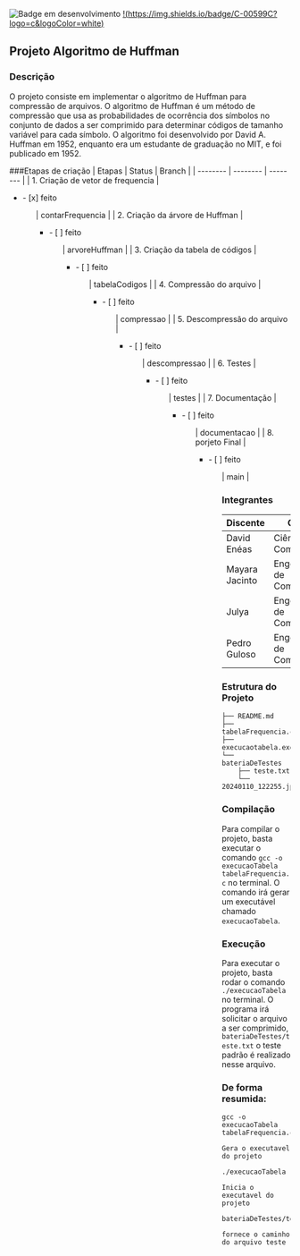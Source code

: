 ![Badge em desenvolvimento](https://img.shields.io/static/v1?label=STATUS&message=EM%20DESENVOLVIMENTO&color=YELLOW&style=for-the-badge)
[!(https://img.shields.io/badge/C-00599C?logo=c&logoColor=white)](#)

## Projeto Algoritmo de Huffman

### Descrição
O projeto consiste em implementar o algoritmo de Huffman para compressão de arquivos. O algoritmo de Huffman é um método de compressão que usa as probabilidades de ocorrência dos símbolos no conjunto de dados a ser comprimido para determinar códigos de tamanho variável para cada símbolo. O algoritmo foi desenvolvido por David A. Huffman em 1952, enquanto era um estudante de graduação no MIT, e foi publicado em 1952.

###Etapas de criação
| Etapas | Status | Branch |
| -------- | -------- | -------- |
| 1. Criação de vetor de frequencia | <ul><li>- [x] feito</li><ul> | contarFrequencia |
| 2. Criação da árvore de Huffman | <ul><li>- [ ] feito</li><ul>| arvoreHuffman |
| 3. Criação da tabela de códigos | <ul><li>- [ ] feito</li><ul>| tabelaCodigos |
| 4. Compressão do arquivo | <ul><li>- [ ] feito</li><ul>| compressao |
| 5. Descompressão do arquivo | <ul><li>- [ ] feito</li><ul>| descompressao |
| 6. Testes | <ul><li>- [ ] feito</li><ul>| testes |
| 7. Documentação | <ul><li>- [ ] feito</li><ul>| documentacao |
| 8. porjeto Final | <ul><li>- [ ] feito</li><ul>| main |

### Integrantes
| Discente | Curso | 
| -------- | -------- |
| David Enéas | Ciência da Computação |  
| Mayara Jacinto | Engenharia de Computação |
| Julya | Engenharia de Computação | 
| Pedro Guloso | Engenharia de Computação |

### Estrutura do Projeto
```
├── README.md
├── tabelaFrequencia.c
├── execucaotabela.exe
└── bateriaDeTestes
    ├── teste.txt
    └── 20240110_122255.jpg
```

### Compilação
Para compilar o projeto, basta executar o comando `gcc -o execucaoTabela tabelaFrequencia.c` no terminal. O comando irá gerar um executável chamado `execucaoTabela`.

### Execução
Para executar o projeto, basta rodar o comando `./execucaoTabela` no terminal. O programa irá solicitar o arquivo a ser comprimido, `bateriaDeTestes/teste.txt` o teste padrão é realizado nesse arquivo.

### De forma resumida:

```
gcc -o execucaoTabela tabelaFrequencia.c
```
`Gera o executavel do projeto`

```
./execucaoTabela
```
`Inicia o executavel do projeto`

```
bateriaDeTestes/teste.txt
```
`fornece o caminho do arquivo teste`
